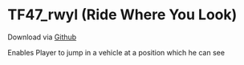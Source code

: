 TF47_rwyl (Ride Where You Look)
========
Download via [Github](https://github.com/ampersand38/ride-where-you-look/releases)

Enables Player to jump in a vehicle at a position which he can see